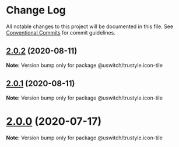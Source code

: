# Change Log

All notable changes to this project will be documented in this file.
See [Conventional Commits](https://conventionalcommits.org) for commit guidelines.

## [2.0.2](https://github.com/uswitch/trustyle/compare/@uswitch/trustyle.icon-tile@2.0.1...@uswitch/trustyle.icon-tile@2.0.2) (2020-08-11)

**Note:** Version bump only for package @uswitch/trustyle.icon-tile





## [2.0.1](https://github.com/uswitch/trustyle/compare/@uswitch/trustyle.icon-tile@2.0.0...@uswitch/trustyle.icon-tile@2.0.1) (2020-08-11)

**Note:** Version bump only for package @uswitch/trustyle.icon-tile





# [2.0.0](https://github.com/uswitch/trustyle/compare/@uswitch/trustyle.icon-tile@1.1.0...@uswitch/trustyle.icon-tile@2.0.0) (2020-07-17)

**Note:** Version bump only for package @uswitch/trustyle.icon-tile
